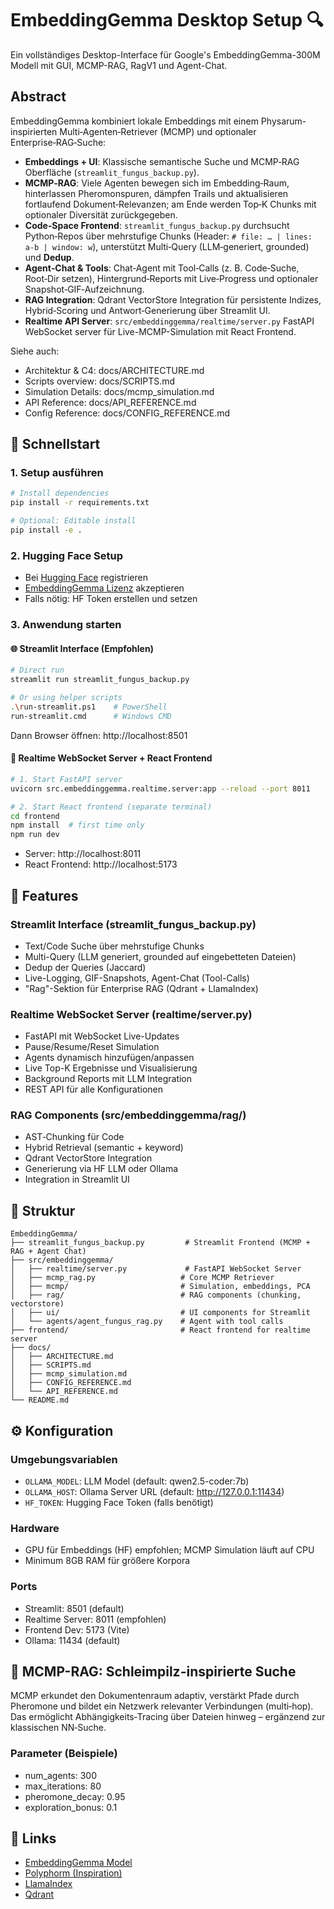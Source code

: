 # EmbeddingGemma Desktop Setup 🔍

Ein vollständiges Desktop-Interface für Google's EmbeddingGemma-300M Modell mit GUI, MCMP-RAG, RagV1 und Agent-Chat.

## Abstract

EmbeddingGemma kombiniert lokale Embeddings mit einem Physarum-inspirierten Multi‑Agenten‑Retriever (MCMP) und optionaler Enterprise‑RAG‑Suche:
- **Embeddings + UI**: Klassische semantische Suche und MCMP‑RAG Oberfläche (`streamlit_fungus_backup.py`).
- **MCMP‑RAG**: Viele Agenten bewegen sich im Embedding‑Raum, hinterlassen Pheromonspuren, dämpfen Trails und aktualisieren fortlaufend Dokument‑Relevanzen; am Ende werden Top‑K Chunks mit optionaler Diversität zurückgegeben.
- **Code‑Space Frontend**: `streamlit_fungus_backup.py` durchsucht Python‑Repos über mehrstufige Chunks (Header: `# file: … | lines: a-b | window: w`), unterstützt Multi‑Query (LLM‑generiert, grounded) und **Dedup**.
- **Agent‑Chat & Tools**: Chat‑Agent mit Tool‑Calls (z. B. Code‑Suche, Root‑Dir setzen), Hintergrund‑Reports mit Live‑Progress und optionaler Snapshot‑GIF‑Aufzeichnung.
- **RAG Integration**: Qdrant VectorStore Integration für persistente Indizes, Hybrid‑Scoring und Antwort‑Generierung über Streamlit UI.
- **Realtime API Server**: `src/embeddinggemma/realtime/server.py` FastAPI WebSocket server für Live-MCMP-Simulation mit React Frontend.

Siehe auch:
- Architektur & C4: docs/ARCHITECTURE.md
- Scripts overview: docs/SCRIPTS.md
- Simulation Details: docs/mcmp_simulation.md
- API Reference: docs/API_REFERENCE.md
- Config Reference: docs/CONFIG_REFERENCE.md

## 🚀 Schnellstart

### 1. Setup ausführen
```bash
# Install dependencies
pip install -r requirements.txt

# Optional: Editable install
pip install -e .
```

### 2. Hugging Face Setup
- Bei [Hugging Face](https://huggingface.co) registrieren
- [EmbeddingGemma Lizenz](https://huggingface.co/google/embeddinggemma-300m) akzeptieren
- Falls nötig: HF Token erstellen und setzen

### 3. Anwendung starten

#### 🌐 Streamlit Interface (Empfohlen)
```bash
# Direct run
streamlit run streamlit_fungus_backup.py

# Or using helper scripts
.\run-streamlit.ps1    # PowerShell
run-streamlit.cmd      # Windows CMD
```
Dann Browser öffnen: http://localhost:8501

#### 🚀 Realtime WebSocket Server + React Frontend
```bash
# 1. Start FastAPI server
uvicorn src.embeddinggemma.realtime.server:app --reload --port 8011

# 2. Start React frontend (separate terminal)
cd frontend
npm install  # first time only
npm run dev
```
- Server: http://localhost:8011  
- React Frontend: http://localhost:5173


## 🔧 Features

### Streamlit Interface (streamlit_fungus_backup.py)
- Text/Code Suche über mehrstufige Chunks
- Multi-Query (LLM generiert, grounded auf eingebetteten Dateien)
- Dedup der Queries (Jaccard)
- Live-Logging, GIF-Snapshots, Agent-Chat (Tool-Calls)
- "Rag"-Sektion für Enterprise RAG (Qdrant + LlamaIndex)

### Realtime WebSocket Server (realtime/server.py)
- FastAPI mit WebSocket Live-Updates
- Pause/Resume/Reset Simulation
- Agents dynamisch hinzufügen/anpassen 
- Live Top-K Ergebnisse und Visualisierung
- Background Reports mit LLM Integration
- REST API für alle Konfigurationen

### RAG Components (src/embeddinggemma/rag/)
- AST‑Chunking für Code
- Hybrid Retrieval (semantic + keyword)
- Qdrant VectorStore Integration
- Generierung via HF LLM oder Ollama
- Integration in Streamlit UI

## 📁 Struktur
```
EmbeddingGemma/
├── streamlit_fungus_backup.py         # Streamlit Frontend (MCMP + RAG + Agent Chat)
├── src/embeddinggemma/
│   ├── realtime/server.py             # FastAPI WebSocket Server
│   ├── mcmp_rag.py                   # Core MCMP Retriever
│   ├── mcmp/                         # Simulation, embeddings, PCA
│   ├── rag/                          # RAG components (chunking, vectorstore)
│   ├── ui/                           # UI components for Streamlit
│   └── agents/agent_fungus_rag.py    # Agent with tool calls
├── frontend/                         # React frontend for realtime server
├── docs/
│   ├── ARCHITECTURE.md
│   ├── SCRIPTS.md
│   ├── mcmp_simulation.md
│   ├── CONFIG_REFERENCE.md
│   └── API_REFERENCE.md
└── README.md
```

## ⚙️ Konfiguration

### Umgebungsvariablen
- `OLLAMA_MODEL`: LLM Model (default: qwen2.5-coder:7b)
- `OLLAMA_HOST`: Ollama Server URL (default: http://127.0.0.1:11434)
- `HF_TOKEN`: Hugging Face Token (falls benötigt)

### Hardware
- GPU für Embeddings (HF) empfohlen; MCMP Simulation läuft auf CPU
- Minimum 8GB RAM für größere Korpora

### Ports
- Streamlit: 8501 (default)
- Realtime Server: 8011 (empfohlen)
- Frontend Dev: 5173 (Vite)
- Ollama: 11434 (default)

## 🧠 MCMP-RAG: Schleimpilz-inspirierte Suche

MCMP erkundet den Dokumentenraum adaptiv, verstärkt Pfade durch Pheromone und bildet ein Netzwerk relevanter Verbindungen (multi‑hop). Das ermöglicht Abhängigkeits‑Tracing über Dateien hinweg – ergänzend zur klassischen NN‑Suche.

### Parameter (Beispiele)
- num_agents: 300
- max_iterations: 80
- pheromone_decay: 0.95
- exploration_bonus: 0.1

## 🔗 Links
- [EmbeddingGemma Model](https://huggingface.co/google/embeddinggemma-300m)
- [Polyphorm (Inspiration)](https://github.com/CreativeCodingLab/Polyphorm)
- [LlamaIndex](https://www.llamaindex.ai/)
- [Qdrant](https://qdrant.tech/)

